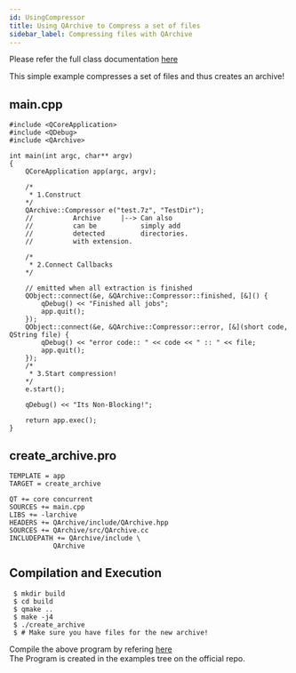 ```yaml
---
id: UsingCompressor
title: Using QArchive to Compress a set of files
sidebar_label: Compressing files with QArchive
---
```


Please refer the full class documentation [here](QArchiveCompressor.md)

This simple example compresses a set of files and thus creates an archive!

## main.cpp

```
#include <QCoreApplication>
#include <QDebug>
#include <QArchive>

int main(int argc, char** argv)
{
    QCoreApplication app(argc, argv);

    /*
     * 1.Construct
    */
    QArchive::Compressor e("test.7z", "TestDir");
    //			Archive		|--> Can also
    //			can be		     simply add
    //			detected	     directories.
    //			with extension.

    /*
     * 2.Connect Callbacks
    */

    // emitted when all extraction is finished
    QObject::connect(&e, &QArchive::Compressor::finished, [&]() {
        qDebug() << "Finished all jobs";
        app.quit();
    });
    QObject::connect(&e, &QArchive::Compressor::error, [&](short code, QString file) {
        qDebug() << "error code:: " << code << " :: " << file;
        app.quit();
    });
    /*
     * 3.Start compression!
    */
    e.start();

    qDebug() << "Its Non-Blocking!";

    return app.exec();
}
```

## create_archive.pro

```
TEMPLATE = app
TARGET = create_archive

QT += core concurrent
SOURCES += main.cpp
LIBS += -larchive
HEADERS += QArchive/include/QArchive.hpp
SOURCES += QArchive/src/QArchive.cc
INCLUDEPATH += QArchive/include \
	       QArchive
```

## Compilation and Execution

```
 $ mkdir build
 $ cd build
 $ qmake ..
 $ make -j4
 $ ./create_archive
 $ # Make sure you have files for the new archive!
```

Compile the above program by refering [here](AddingToYourQtProject.md)   
The Program is created in the examples tree on the official repo.

